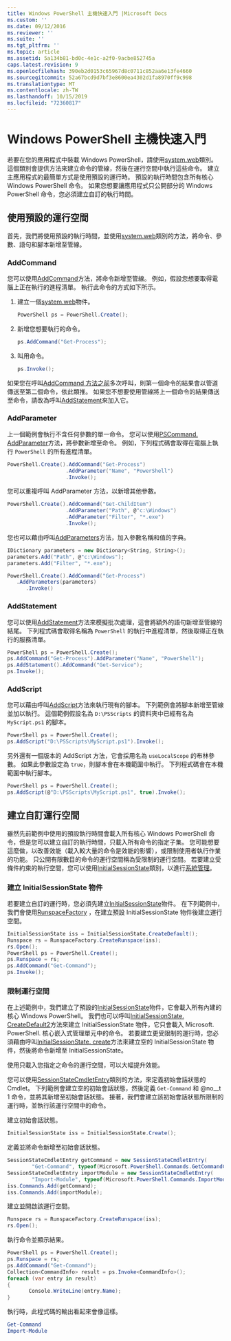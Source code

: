```yaml
---
title: Windows PowerShell 主機快速入門 |Microsoft Docs
ms.custom: ''
ms.date: 09/12/2016
ms.reviewer: ''
ms.suite: ''
ms.tgt_pltfrm: ''
ms.topic: article
ms.assetid: 5a134b81-bd0c-4e1c-a2f0-9acbe852745a
caps.latest.revision: 9
ms.openlocfilehash: 390eb2d0153c65967d8c0711c852aa6e13fe4660
ms.sourcegitcommit: 52a67bcd9d7bf3e8600ea4302d1fa8970ff9c998
ms.translationtype: MT
ms.contentlocale: zh-TW
ms.lasthandoff: 10/15/2019
ms.locfileid: "72360817"
---
```

# <a name="windows-powershell-host-quickstart"></a>Windows PowerShell 主機快速入門

若要在您的應用程式中裝載 Windows PowerShell，請使用[system.web](/dotnet/api/System.Management.Automation.PowerShell)類別。
這個類別會提供方法來建立命令的管線，然後在運行空間中執行這些命令。
建立主應用程式的最簡單方式是使用預設的運行時。
預設的執行時間包含所有核心 Windows PowerShell 命令。
如果您想要讓應用程式只公開部分的 Windows PowerShell 命令，您必須建立自訂的執行時間。

## <a name="using-the-default-runspace"></a>使用預設的運行空間

首先，我們將使用預設的執行時間，並使用[system.web](/dotnet/api/System.Management.Automation.PowerShell)類別的方法，將命令、參數、語句和腳本新增至管線。

### <a name="addcommand"></a>AddCommand

您可以使用[AddCommand](/dotnet/api/System.Management.Automation.PowerShell.AddCommand)方法，將命令新增至管線。
例如，假設您想要取得電腦上正在執行的進程清單。
執行此命令的方式如下所示。

1. 建立一個[system.web](/dotnet/api/System.Management.Automation.PowerShell)物件。

   ```csharp
   PowerShell ps = PowerShell.Create();
   ```

2. 新增您想要執行的命令。

   ```csharp
   ps.AddCommand("Get-Process");
   ```

3. 叫用命令。

   ```csharp
   ps.Invoke();
   ```

如果您在呼叫[AddCommand 方法之前](/dotnet/api/System.Management.Automation.PowerShell.Invoke)多次呼叫，則第一個命令的結果會以管道傳送至第二個命令，依此類推。
如果您不想要使用管線將上一個命令的結果傳送至命令，請改為呼叫[AddStatement](/dotnet/api/System.Management.Automation.PowerShell.AddStatement)來加入它。

### <a name="addparameter"></a>AddParameter

上一個範例會執行不含任何參數的單一命令。
您可以使用[PSCommand. AddParameter](/dotnet/api/System.Management.Automation.PSCommand.AddParameter)方法，將參數新增至命令。
例如，下列程式碼會取得在電腦上執行 `PowerShell` 的所有進程清單。

```csharp
PowerShell.Create().AddCommand("Get-Process")
                   .AddParameter("Name", "PowerShell")
                   .Invoke();
```

您可以重複呼叫 AddParameter 方法，以新增其他參數。

```csharp                   
PowerShell.Create().AddCommand("Get-ChildItem")
                   .AddParameter("Path", @"c:\Windows")
                   .AddParameter("Filter", "*.exe")
                   .Invoke();
```

您也可以藉由呼叫[AddParameters](/dotnet/api/System.Management.Automation.PowerShell.AddParameters)方法，加入參數名稱和值的字典。

```csharp
IDictionary parameters = new Dictionary<String, String>();
parameters.Add("Path", @"c:\Windows");
parameters.Add("Filter", "*.exe");

PowerShell.Create().AddCommand("Get-Process")
   .AddParameters(parameters)
      .Invoke()

```

### <a name="addstatement"></a>AddStatement

您可以使用[AddStatement](/dotnet/api/System.Management.Automation.PowerShell.AddStatement)方法來模擬批次處理，這會將額外的語句新增至管線的結尾。
下列程式碼會取得名稱為 `PowerShell` 的執行中進程清單，然後取得正在執行的服務清單。

```csharp
PowerShell ps = PowerShell.Create();
ps.AddCommand("Get-Process").AddParameter("Name", "PowerShell");
ps.AddStatement().AddCommand("Get-Service");
ps.Invoke();
```

### <a name="addscript"></a>AddScript

您可以藉由呼叫[AddScript](/dotnet/api/System.Management.Automation.PowerShell.AddScript)方法來執行現有的腳本。
下列範例會將腳本新增至管線並加以執行。
這個範例假設名為 `D:\PSScripts` 的資料夾中已經有名為 `MyScript.ps1` 的腳本。

```csharp
PowerShell ps = PowerShell.Create();
ps.AddScript("D:\PSScripts\MyScript.ps1").Invoke();
```

另外還有一個版本的 AddScript 方法，它會採用名為 `useLocalScope` 的布林參數。
如果此參數設定為 `true`，則腳本會在本機範圍中執行。
下列程式碼會在本機範圍中執行腳本。

```csharp
PowerShell ps = PowerShell.Create();
ps.AddScript(@"D:\PSScripts\MyScript.ps1", true).Invoke();
```

## <a name="creating-a-custom-runspace"></a>建立自訂運行空間

雖然先前範例中使用的預設執行時間會載入所有核心 Windows PowerShell 命令，但是您可以建立自訂的執行時間，只載入所有命令的指定子集。
您可能想要這麼做，以改善效能（載入較大量的命令是效能的影響），或限制使用者執行作業的功能。
只公開有限數目的命令的運行空間稱為受限制的運行空間。
若要建立受條件約束的執行空間，您可以使用[InitialSessionState](/dotnet/api/System.Management.Automation.Runspaces.InitialSessionState)類別，以進行[系統管理](/dotnet/api/System.Management.Automation.Runspaces.Runspace)。

### <a name="creating-an-initialsessionstate-object"></a>建立 InitialSessionState 物件

若要建立自訂的運行時，您必須先建立[InitialSessionState](/dotnet/api/System.Management.Automation.Runspaces.InitialSessionState)物件。
在下列範例中，我們會使用[RunspaceFactory](/dotnet/api/System.Management.Automation.Runspaces.RunspaceFactory) ，在建立預設 InitialSessionState 物件後建立運行空間。

```csharp
InitialSessionState iss = InitialSessionState.CreateDefault();
Runspace rs = RunspaceFactory.CreateRunspace(iss);
rs.Open();
PowerShell ps = PowerShell.Create();
ps.Runspace = rs;
ps.AddCommand("Get-Command");
ps.Invoke();
```

### <a name="constraining-the-runspace"></a>限制運行空間

在上述範例中，我們建立了預設的[InitialSessionState](/dotnet/api/System.Management.Automation.Runspaces.InitialSessionState)物件，它會載入所有內建的核心 Windows PowerShell。
我們也可以呼叫[InitialSessionState. CreateDefault2](/dotnet/api/System.Management.Automation.Runspaces.InitialSessionState.CreateDefault2)方法來建立 InitialSessionState 物件，它只會載入 Microsoft. PowerShell. 核心嵌入式管理單元中的命令。
若要建立更受限制的運行時，您必須藉由呼叫[InitialSessionState. create](/dotnet/api/System.Management.Automation.Runspaces.InitialSessionState.Create)方法來建立空的 InitialSessionState 物件，然後將命令新增至 InitialSessionState。

使用只載入您指定之命令的運行空間，可以大幅提升效能。

您可以使用[SessionStateCmdletEntry](/dotnet/api/System.Management.Automation.Runspaces.SessionStateCmdletEntry)類別的方法，來定義初始會話狀態的 Cmdlet。
下列範例會建立空的初始會話狀態，然後定義 `Get-Command` 和 @no__t 1 命令，並將其新增至初始會話狀態。
接著，我們會建立該初始會話狀態所限制的運行時，並執行該運行空間中的命令。

建立初始會話狀態。

```csharp
InitialSessionState iss = InitialSessionState.Create();
```

定義並將命令新增至初始會話狀態。

```csharp
SessionStateCmdletEntry getCommand = new SessionStateCmdletEntry(
        "Get-Command", typeof(Microsoft.PowerShell.Commands.GetCommandCommand), "");
SessionStateCmdletEntry importModule = new SessionStateCmdletEntry(
        "Import-Module", typeof(Microsoft.PowerShell.Commands.ImportModuleCommand), "");
iss.Commands.Add(getCommand);
iss.Commands.Add(importModule);
```

建立並開啟該運行空間。

```csharp
Runspace rs = RunspaceFactory.CreateRunspace(iss);
rs.Open();
```

執行命令並顯示結果。

```csharp
PowerShell ps = PowerShell.Create();
ps.Runspace = rs;
ps.AddCommand("Get-Command");
Collection<CommandInfo> result = ps.Invoke<CommandInfo>();
foreach (var entry in result)
{
       Console.WriteLine(entry.Name);
}
```

執行時，此程式碼的輸出看起來會像這樣。

```powershell
Get-Command
Import-Module
```
